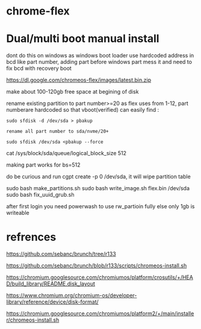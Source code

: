 # chrome-flex

# Dual/multi boot manual install 

dont do this on windows as windows boot loader use hardcoded address in bcd like part number, adding part before windows part mess it and need to fix bcd with recovery boot 

https://dl.google.com/chromeos-flex/images/latest.bin.zip

make about 100-120gb free space at begining of disk

rename existing partition to part number>=20 as flex uses from 1-12, part numberare hardcoded so that vboot(verified) can easily find : 
```
sudo sfdisk -d /dev/sda > pbakup

rename all part number to sda/nvme/20+

sudo sfdisk /dev/sda <pbakup --force

```
  cat /sys/block/sda/queue/logical_block_size 
512  

 making part works for bs=512 

do be curious and  run cgpt create -p 0 /dev/sda, it will wipe partition table 

sudo bash make_partitions.sh
sudo bash write_image.sh flex.bin /dev/sda
sudo bash fix_uuid_grub.sh

after first login you need powerwash to use rw_partioin fully else only 1gb is writeable 


  # refrences

 https://github.com/sebanc/brunch/tree/r133 

https://github.com/sebanc/brunch/blob/r133/scripts/chromeos-install.sh

https://chromium.googlesource.com/chromiumos/platform/crosutils/+/HEAD/build_library/README.disk_layout

https://www.chromium.org/chromium-os/developer-library/reference/device/disk-format/

https://chromium.googlesource.com/chromiumos/platform2/+/main/installer/chromeos-install.sh



 
 
